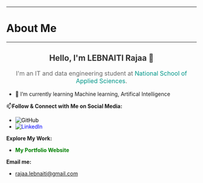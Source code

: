 
************************************************************************************************************
# About Me
<hr>
  <div style="text-align: center;">
    <h2 style="color: #333333;">Hello, I'm LEBNAITI Rajaa 👋</h2>
    <p style="color: #666666; font-size: 16px;">I'm an IT and data engineering student at <a href="http://ensak.usms.ac.ma/ensak/" style="color: #009688; text-decoration: none;">National School of Applied Sciences</a>.</p>
  </div>

- 🌱 I’m currently learning Machine learning, Artifical Intelligence 


  
📫**Follow & Connect with Me on Social Media:**

- <a href="https://github.com/RajaaLebnaiti?tab=repositories" style="color: black; text-decoration: none;"><img src="https://img.shields.io/badge/GitHub-Follow-black?style=for-the-badge&logo=github" alt="GitHub"></a>
- <a href="https://www.linkedin.com/in/lebnaiti-rajaa/" style="color: blue; text-decoration: none;"><img src="https://img.shields.io/badge/LinkedIn-Connect-blue?style=for-the-badge&logo=linkedin" alt="LinkedIn"></a>

**Explore My Work:**

- <a href="https://rajaalebnaiti.github.io/Portfolio/" style="color: green; text-decoration: none;">**My Portfolio Website**</a>

**Email me:**
- <a href="mailto:rajaa.lebnaiti@gmail.com" style="color: red; text-decoration: none;">rajaa.lebnaiti@gmail.com</a>







